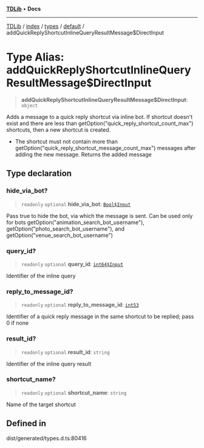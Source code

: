 [**TDLib**](../../../../../../README.md) • **Docs**

***

[TDLib](../../../../../../modules.md) / [index](../../../../../README.md) / [types](../../../README.md) / [default](../README.md) / addQuickReplyShortcutInlineQueryResultMessage$DirectInput

# Type Alias: addQuickReplyShortcutInlineQueryResultMessage$DirectInput

> **addQuickReplyShortcutInlineQueryResultMessage$DirectInput**: `object`

Adds a message to a quick reply shortcut via inline bot. If shortcut doesn't exist and there are less than getOption("quick_reply_shortcut_count_max") shortcuts, then a new shortcut is created.

- The shortcut must not contain more than getOption("quick_reply_shortcut_message_count_max") messages after adding the new message. Returns the added message

## Type declaration

### hide\_via\_bot?

> `readonly` `optional` **hide\_via\_bot**: [`Bool$Input`](Bool$Input.md)

Pass true to hide the bot, via which the message is sent. Can be used only for bots getOption("animation_search_bot_username"), getOption("photo_search_bot_username"), and getOption("venue_search_bot_username")

### query\_id?

> `readonly` `optional` **query\_id**: [`int64$Input`](int64$Input-1.md)

Identifier of the inline query

### reply\_to\_message\_id?

> `readonly` `optional` **reply\_to\_message\_id**: [`int53`](int53-1.md)

Identifier of a quick reply message in the same shortcut to be replied; pass 0 if none

### result\_id?

> `readonly` `optional` **result\_id**: `string`

Identifier of the inline query result

### shortcut\_name?

> `readonly` `optional` **shortcut\_name**: `string`

Name of the target shortcut

## Defined in

dist/generated/types.d.ts:80416

